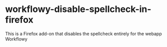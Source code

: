 # workflowy-disable-spellcheck-in-firefox
This is a Firefox add-on that disables the spellcheck entirely for the webapp Workflowy
